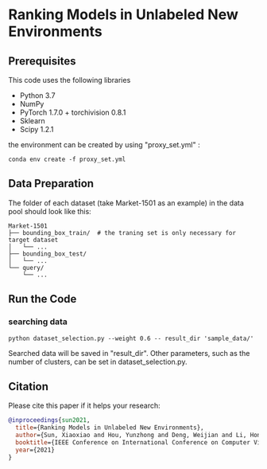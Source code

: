 # Ranking Models in Unlabeled New Environments


## Prerequisites
This code uses the following libraries

- Python 3.7
- NumPy
- PyTorch 1.7.0 + torchivision 0.8.1
- Sklearn
- Scipy 1.2.1

the environment can be created by using "proxy_set.yml" :
```shell script
conda env create -f proxy_set.yml 
```

## Data Preparation
The folder of each dataset (take Market-1501 as an example) in the data pool should look like this:
```
Market-1501
├── bounding_box_train/  # the traning set is only necessary for target dataset
│   └── ...
├── bounding_box_test/ 
│   └── ...
└── query/
    └── ...
```

## Run the Code
### searching data 
```shell script
python dataset_selection.py --weight 0.6 -- result_dir 'sample_data/'
``` 

Searched data will be saved in "result_dir". Other parameters, such as the number of clusters, can be set in dataset_selection.py.

## Citation
Please cite this paper if it helps your research:
```bibtex
@inproceedings{sun2021,
  title={Ranking Models in Unlabeled New Environments},
  author={Sun, Xiaoxiao and Hou, Yunzhong and Deng, Weijian and Li, Hongdong and Zheng, Liang},
  booktitle={IEEE Conference on International Conference on Computer Vision (ICCV)},
  year={2021}
}
```


